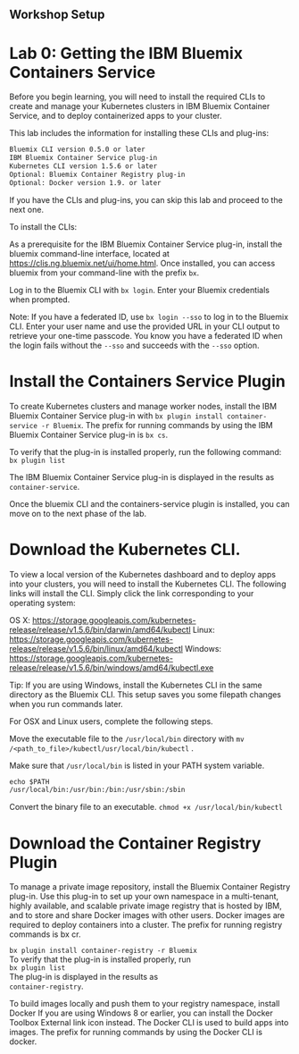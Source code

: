 ## Workshop Setup

# Lab 0: Getting the IBM Bluemix Containers Service


Before you begin learning, you will need to install the required CLIs to create and manage your Kubernetes clusters in IBM Bluemix Container Service, and to deploy containerized apps to your cluster.

This lab includes the information for installing these CLIs and plug-ins:


``` txt
Bluemix CLI version 0.5.0 or later
IBM Bluemix Container Service plug-in
Kubernetes CLI version 1.5.6 or later
Optional: Bluemix Container Registry plug-in
Optional: Docker version 1.9. or later
```

If you have the CLIs and plug-ins, you can skip this lab and proceed to the next one.


To install the CLIs:

As a prerequisite for the IBM Bluemix Container Service plug-in, install the bluemix command-line interface, located at https://clis.ng.bluemix.net/ui/home.html. Once installed, you can access bluemix from your command-line with the prefix `bx`.

Log in to the Bluemix CLI with `bx login`. Enter your Bluemix credentials when prompted.



Note: If you have a federated ID, use `bx login --sso` to log in to the Bluemix CLI. Enter your user name and use the provided URL in your CLI output to retrieve your one-time passcode. You know you have a federated ID when the login fails without the `--sso` and succeeds with the `--sso` option.

# Install the Containers Service Plugin

To create Kubernetes clusters and manage worker nodes, install the IBM Bluemix Container Service plug-in with `bx plugin install container-service -r Bluemix`. The prefix for running commands by using the IBM Bluemix Container Service plug-in is `bx cs`.

To verify that the plug-in is installed properly, run the following command:
`bx plugin list`

The IBM Bluemix Container Service plug-in is displayed in the results as `container-service`.

Once the bluemix CLI and the containers-service plugin is installed, you can move on to the next phase of the lab.

# Download the Kubernetes CLI.

To view a local version of the Kubernetes dashboard and to deploy apps into your clusters, you will need to install the Kubernetes CLI. The following links will install the CLI. Simply click the link corresponding to your operating system:

OS X: https://storage.googleapis.com/kubernetes-release/release/v1.5.6/bin/darwin/amd64/kubectl
Linux: https://storage.googleapis.com/kubernetes-release/release/v1.5.6/bin/linux/amd64/kubectl
Windows: https://storage.googleapis.com/kubernetes-release/release/v1.5.6/bin/windows/amd64/kubectl.exe

Tip: If you are using Windows, install the Kubernetes CLI in the same directory as the Bluemix CLI. This setup saves you some filepath changes when you run commands later.

For OSX and Linux users, complete the following steps.

Move the executable file to the `/usr/local/bin` directory with `mv /<path_to_file>/kubectl/usr/local/bin/kubectl` .

Make sure that `/usr/local/bin` is listed in your PATH system variable.

```txt
echo $PATH
/usr/local/bin:/usr/bin:/bin:/usr/sbin:/sbin
```
Convert the binary file to an executable. `chmod +x /usr/local/bin/kubectl`

# Download the Container Registry Plugin

To manage a private image repository, install the Bluemix Container Registry plug-in. Use this plug-in to set up your own namespace in a multi-tenant, highly available, and scalable private image registry that is hosted by IBM, and to store and share Docker images with other users. Docker images are required to deploy containers into a cluster. The prefix for running registry commands is bx cr.

`bx plugin install container-registry -r Bluemix`       
To verify that the plug-in is installed properly, run    
`bx plugin list`    
The plug-in is displayed in the results as    
`container-registry`.

To build images locally and push them to your registry namespace, install Docker If you are using Windows 8 or earlier, you can install the Docker Toolbox External link icon instead. The Docker CLI is used to build apps into images. The prefix for running commands by using the Docker CLI is docker.
